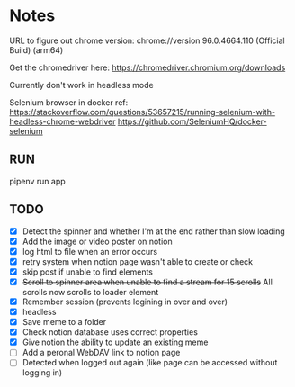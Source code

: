 # Notes

URL to figure out chrome version: chrome://version
96.0.4664.110 (Official Build) (arm64)

Get the chromedriver here:
https://chromedriver.chromium.org/downloads

Currently don't work in headless mode

Selenium browser in docker ref:
https://stackoverflow.com/questions/53657215/running-selenium-with-headless-chrome-webdriver
https://github.com/SeleniumHQ/docker-selenium


## RUN
pipenv run app


## TODO

- [x] Detect the spinner and whether I'm at the end rather than slow loading
- [x] Add the image or video poster on notion 
- [x] log html to file when an error occurs
- [x] retry system when notion page wasn't able to create or check
- [x] skip post if unable to find elements
- [x] ~~Scroll to spinner area when unable to find a stream for 15 scrolls~~ All scrolls now scrolls to loader element
- [x] Remember session (prevents logining in over and over)
- [x] headless
- [x] Save meme to a folder
- [x] Check notion database uses correct properties
- [x] Give notion the ability to update an existing meme
- [ ] Add a peronal WebDAV link to notion page
- [ ] Detected when logged out again (like page can be accessed without logging in)